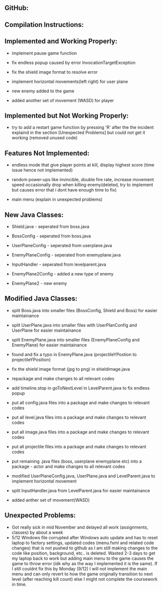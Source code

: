 ## GitHub: 

## Compilation Instructions: 

## Implemented and Working Properly: 

  - implement pause game function

  - fix endless popup caused by error InvocationTargetException

  - fix the shield image format to resolve error

  - implement horizontal movements(left right) for user plane

  - new enemy added to the game
  
  - added another set of movement (WASD) for player

## Implemented but Not Working Properly: 
  
  - try to add a restart game function by pressing 'R' after the the incident explaind in the section [Unexpected Problems] but could not get it working (removed unused code)

## Features Not Implemented: 

  - endless mode that give player points at kill, display highest score (time issue hence not implemented)

  - random power-ups like invincible, double fire rate, increase movement speed occasionally drop when killing enemy(deleted, try to implement but causes error that i dont have enough time to fix)

  - main menu (explain in unexpected problems)

## New Java Classes: 

  - Shield.java - seperated from boss.java

  - BossConfig - seperated from boss.java

  - UserPlaneConfig - seperated from userplane.java

  - EnemyPlaneConfig - seperated from enemyplane.java

  - InputHandler - seperated from levelparent.java

  - EnemyPlane2Config - added a new type of enemy

  - EnemyPlane2 - new enemy

## Modified Java Classes: 

  - split Boss.java into smaller files (BossConfig, Shield and Boss) for easier maintainance
  
  - split UserPlane.java into smaller files with UserPlanConfig and UserPlane for easier maintainance

  -  split EnemyPlane.java into smaller files (EnemyPlaneConfig and EnemyPlane) for easier maintainance
  
  - found and fix a typo in EnemyPlane.java (projectileYPostion to projectileYPosition)
  
  - fix the shield image format (jpg to png) in shieldimage.java

  - repackage and make changes to all relevant codes
  
  - add timeline.stop in goToNextLevel in LevelParent.java to fix endless popup

  - put all config.java files into a package and make changes to relevant codes

  - put all level.java files into a package and make changes to relevant codes

  - put all image.java files into a package and make changes to relevant codes
  
  - put all projectile files into a package and make changes to relevant codes
  
  - put remaining .java files (boss, userplane enemyplane etc) into a package - actor and make changes to all relevant codes

  - modified UserPlaneConfig.java, UserPlane.java and LevelParent.java to implement horizontal movement

  - split InputHandler.java from LevelParent.java for easier maintainance
  
  - added anther set of movement(WASD) 

## Unexpected Problems: 
  - Got really sick in mid November and delayed all work (assignments, classes) by about a week
  - 5/12 
Windows file corrupted after Windows auto update and has to reset laptop to factory settings, updated codes (menu.fxml and related code changes) that is not pushed to github as I am still making changes to the code like position, background, etc.. is deleted. Wasted 2-3 days to get my laptop back to work but adding main menu to the game causes the game to throw error (idk why as the way I implemented it is the same). If I still couldnt fix this by Monday (9/12) I will not implement the main menu and can only revert to how the game originally transition to next level (after reaching kill count) else I might not complete the coursework in time.
